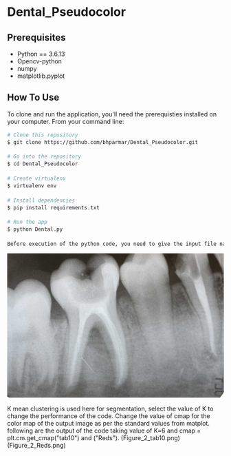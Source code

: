 # Dental_Pseudocolor

## Prerequisites

* Python == 3.6.13
* Opencv-python
* numpy
* matplotlib.pyplot

## How To Use

To clone and run the application, you'll need the prerequisties installed on your computer. From your command line:

```bash
# Clone this repository
$ git clone https://github.com/bhparmar/Dental_Pseudocolor.git

# Go into the repository
$ cd Dental_Pseudocolor

# Create virtualenv
$ virtualenv env

# Install dependencies
$ pip install requirements.txt

# Run the app
$ python Dental.py

Before execution of the python code, you need to give the input file name in the code.
```
!["Dental x ray pseudocolor Application"](root2web.jpg)

K mean clustering is used here for segmentation, select the value of K to change the performance of the code.
Change the value of cmap for the color map of the output image as per the standard values from matplot.
following are the output of the code taking value of K=6 and cmap = plt.cm.get_cmap("tab10") and ("Reds").
(Figure_2_tab10.png)(Figure_2_Reds.png)
